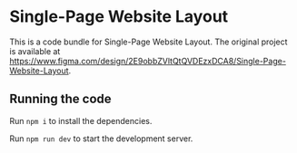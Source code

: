 
  # Single-Page Website Layout

  This is a code bundle for Single-Page Website Layout. The original project is available at https://www.figma.com/design/2E9obbZVltQtQVDEzxDCA8/Single-Page-Website-Layout.

  ## Running the code

  Run `npm i` to install the dependencies.

  Run `npm run dev` to start the development server.
  